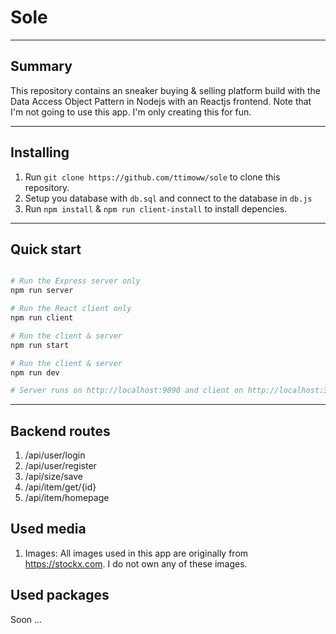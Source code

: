 # Sole
---
## Summary
This repository contains an sneaker buying & selling platform build with the Data Access Object Pattern in Nodejs with an Reactjs frontend. Note that I'm not going to use this app. I'm only creating this for fun.

---

## Installing
1. Run `git clone https://github.com/ttimoww/sole` to clone this repository.
2. Setup you database with `db.sql` and connect to the database in `db.js`
3. Run `npm install` & `npm run client-install` to install depencies.


---

## Quick start
``` bash

# Run the Express server only
npm run server

# Run the React client only
npm run client

# Run the client & server 
npm run start

# Run the client & server
npm run dev

# Server runs on http://localhost:9090 and client on http://localhost:3000
```

---

## Backend routes
1. /api/user/login
2. /api/user/register
3. /api/size/save
4. /api/item/get/{id}
5. /api/item/homepage

## Used media
1. Images: All images used in this app are originally from https://stockx.com. I do not own any of these images.

## Used packages
Soon ...
